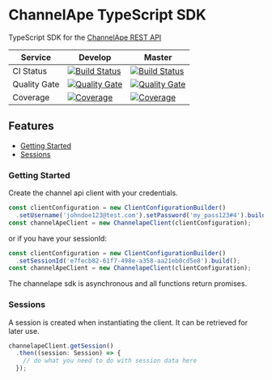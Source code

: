 # ChannelApe TypeScript SDK

TypeScript SDK for the [ChannelApe REST API](https://docs.channelape.io/)

| Service   | Develop | Master |
|-----------|---------|--------|
| CI Status | [![Build Status](https://travis-ci.org/ChannelApe/channelape-typescript-sdk.svg?branch=develop)](https://travis-ci.org/ChannelApe/channelape-typescript-sdk) | [![Build Status](https://travis-ci.org/ChannelApe/channelape-typescript-sdk.svg?branch=master)](https://travis-ci.org/ChannelApe/channelape-typescript-sdk) |
| Quality Gate | [![Quality Gate](https://sonarcloud.io/api/project_badges/measure?project=channelape-typescript-sdk&branch=develop&metric=alert_status)](https://sonarcloud.io/dashboard?id=channelape-typescript-sdk) | [![Quality Gate](https://sonarcloud.io/api/project_badges/measure?project=channelape-typescript-sdk&branch=master&metric=alert_status)](https://sonarcloud.io/dashboard?id=channelape-typescript-sdk) |
| Coverage | [![Coverage](https://sonarcloud.io/api/project_badges/measure?project=channelape-typescript-sdk&branch=develop&metric=coverage)](https://sonarcloud.io/dashboard?id=channelape-typescript-sdk) | [![Coverage](https://sonarcloud.io/api/project_badges/measure?project=channelape-typescript-sdk&branch=master&metric=coverage)](https://sonarcloud.io/dashboard?id=channelape-typescript-sdk) |

## Features
- [Getting Started](#getting-started)
- [Sessions](#sessions)

### Getting Started

Create the channel api client with your credentials.

```typescript
const clientConfiguration = new ClientConfigurationBuilder()
  .setUsername('johndoe123@test.com').setPassword('my_pass123#4').build();
const channelApeClient = new ChannelapeClient(clientConfiguration);
```

or if you have your sessionId:
```typescript
const clientConfiguration = new ClientConfigurationBuilder()
  .setSessionId('e7fecb82-61f7-498e-a358-aa21eb0cd5e8').build();
const channelApeClient = new ChannelapeClient(clientConfiguration);
```
The channelape sdk is asynchronous and all functions return promises.

### Sessions

A session is created when instantiating the client. It can be retrieved for later use.

```typescript
channelapeClient.getSession()
  .then((session: Session) => {
    // do what you need to do with session data here
  });
```